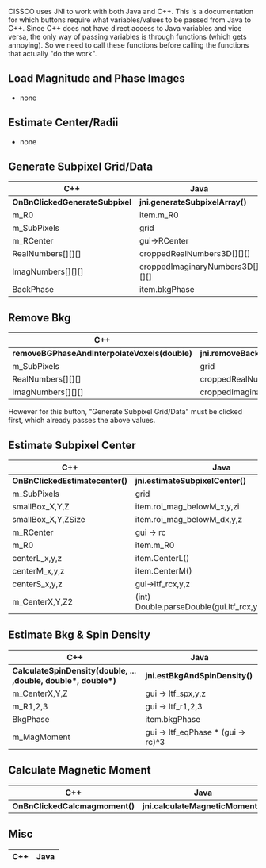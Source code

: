 CISSCO uses JNI to work with both Java and C++. This is a documentation for which buttons require what variables/values to be passed from Java to C++. Since C++ does not have direct access to Java variables and vice versa, the only way of passing variables is through functions (which gets annoying). So we need to call these functions before calling the functions that actually "do the work".

## Load Magnitude and Phase Images
- none

## Estimate Center/Radii
- none

## Generate Subpixel Grid/Data
| C++         | Java        |
| ----------- | ----------- |
| **OnBnClickedGenerateSubpixel** | **jni.generateSubpixelArray()** |
| m_R0 | item.m_R0|
| m_SubPixels | grid|
| m_RCenter | gui->RCenter|
| RealNumbers[][][] | croppedRealNumbers3D[][][]|
| ImagNumbers[][][] | croppedImaginaryNumbers3D[][][]| 
| BackPhase | item.bkgPhase | 


## Remove Bkg
| C++         | Java        |
| ----------- | ----------- |
| **removeBGPhaseAndInterpolateVoxels(double)** | **jni.removeBackgroundPhase(double)** |
| m_SubPixels | grid |
| RealNumbers[][][] | croppedRealNumbers3D[][][] |
| ImagNumbers[][][] | croppedImaginaryNumbers3D[][][] |

However for this button, "Generate Subpixel Grid/Data" must be clicked first, which already passes the above values.


## Estimate Subpixel Center
| C++         | Java        |
| ----------- | ----------- |
| **OnBnClickedEstimatecenter()** | **jni.estimateSubpixelCenter()** |
| m_SubPixels | grid |
| smallBox_X,Y,Z | item.roi_mag_belowM_x,y,zi|
| smallBox_X,Y,ZSize | item.roi_mag_belowM_dx,y,z|
| m_RCenter | gui -> rc |
| m_R0 | item.m_R0 |
| centerL_x,y,z | item.CenterL() |
| centerM_x,y,z | item.CenterM() |
| centerS_x,y,z | gui->ltf_rcx,y,z |
| m_CenterX,Y,Z2 | (int) Double.parseDouble(gui.ltf_rcx,y,z.getValue()) |


## Estimate Bkg & Spin Density
| C++         | Java        |
| ----------- | ----------- |
| __CalculateSpinDensity(double, ... ,double, double*, double*)__ | **jni.estBkgAndSpinDensity()** |
| m_CenterX,Y,Z | gui -> ltf_spx,y,z |
| m_R1,2,3 | gui -> ltf_r1,2,3 |
| BkgPhase | item.bkgPhase |
| m_MagMoment | gui -> ltf_eqPhase * (gui -> rc)^3 |

## Calculate Magnetic Moment
| C++         | Java        |
| ----------- | ----------- |
| **OnBnClickedCalcmagmoment()** | **jni.calculateMagneticMoment()** |


## Misc
| C++         | Java        |
| ----------- | ----------- |